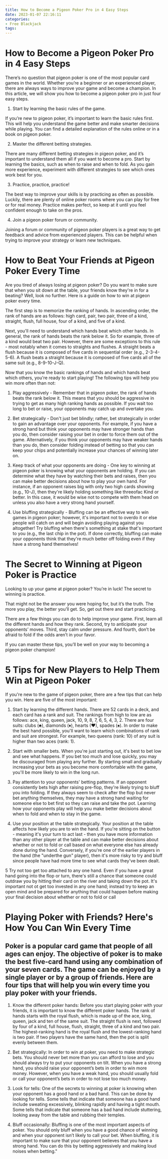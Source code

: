 ```yaml
---
title: How to Become a Pigeon Poker Pro in 4 Easy Steps 
date: 2023-01-07 22:16:11
categories:
- Free Blackjack
tags:
---
```



#  How to Become a Pigeon Poker Pro in 4 Easy Steps 

There’s no question that pigeon poker is one of the most popular card games in the world. Whether you’re a beginner or an experienced player, there are always ways to improve your game and become a champion. In this article, we will show you how to become a pigeon poker pro in just four easy steps.

1. Start by learning the basic rules of the game.

If you’re new to pigeon poker, it’s important to learn the basic rules first. This will help you understand the game better and make smarter decisions while playing. You can find a detailed explanation of the rules online or in a book on pigeon poker.

2. Master the different betting strategies.

There are many different betting strategies in pigeon poker, and it’s important to understand them all if you want to become a pro. Start by learning the basics, such as when to raise and when to fold. As you gain more experience, experiment with different strategies to see which ones work best for you.

3. Practice, practice, practice!

The best way to improve your skills is by practicing as often as possible. Luckily, there are plenty of online poker rooms where you can play for free or for real money. Practice makes perfect, so keep at it until you feel confident enough to take on the pros.

4. Join a pigeon poker forum or community.

Joining a forum or community of pigeon poker players is a great way to get feedback and advice from experienced players. This can be helpful when trying to improve your strategy or learn new techniques.

#  How to Beat Your Friends at Pigeon Poker Every Time 

Are you tired of always losing at pigeon poker? Do you want to make sure that when you sit down at the table, your friends know they're in for a beating? Well, look no further. Here is a guide on how to win at pigeon poker every time.

The first step is to memorize the ranking of hands. In ascending order, the rank of hands are as follows: high card, pair, two pair, three of a kind, straight, flush, full house, four of a kind, and five of a kind.

Next, you'll need to understand which hands beat which other hands. In general, the rank of hands beats the rank below it. So for example, three of a kind would beat two pair. However, there are some exceptions to this rule - most notably when it comes to straights and flushes. A straight beats a flush because it is composed of five cards in sequential order (e.g., 2-3-4-5-6). A flush beats a straight because it is composed of five cards all of the same suit (e.g., 8-9-10-J-Q).

Now that you know the basic rankings of hands and which hands beat which others, you're ready to start playing! The following tips will help you win more often than not:

1) Play aggressively - Remember that in pigeon poker, the rank of hands beats the rank below it. This means that you should be aggressive in trying to get as many high ranking hands as possible. If you wait too long to bet or raise, your opponents may catch up and overtake you.

2) Bet strategically - Don't just bet blindly; rather, bet strategically in order to gain an advantage over your opponents. For example, if you have a strong hand but think your opponents may have stronger hands than you do, then consider raising your bet in order to force them out of the game. Alternatively, if you think your opponents may have weaker hands than you do, then consider folding instead of betting so that you can keep your chips and potentially increase your chances of winning later on.

3) Keep track of what your opponents are doing - One key to winning at pigeon poker is knowing what your opponents are holding. If you can determine what they have by watching their bets and raises, then you can make better decisions about how to play your own hand. For instance, if an opponent raises big with only two high cards showing (e.g., 10-J), then they're likely holding something like threeofac Kind or better. In this case, it would be wise not to compete with them head on unless you also have a very strong hand yourself.

4) Use bluffing strategically - Bluffing can be an effective way to win games in pigeon poker; however, it's important not to overdo it or else people will catch on and will begin avoiding playing against you altogether! Try bluffing when there's something at stake that's important to you (e.g., the last chip in the pot). If done correctly, bluffing can make your opponents think that they're much better off folding even if they have a strong hand themselves!

#  The Secret to Winning at Pigeon Poker is Practice 

Looking to up your game at pigeon poker? You’re in luck! The secret to winning is practice.

That might not be the answer you were hoping for, but it’s the truth. The more you play, the better you’ll get. So, get out there and start practicing.

There are a few things you can do to help improve your game. First, learn all the different hands and how they rank. Second, try to anticipate your opponents’ moves. Third, stay calm under pressure. And fourth, don’t be afraid to fold if the odds aren’t in your favor.

If you can master these tips, you’ll be well on your way to becoming a pigeon poker champion!

#  5 Tips for New Players to Help Them Win at Pigeon Poker 

If you're new to the game of pigeon poker, there are a few tips that can help you win. Here are five of the most important:

1. Start by learning the different hands. There are 52 cards in a deck, and each card has a rank and suit. The rankings from high to low are as follows: ace, king, queen, jack, 10, 9, 8, 7, 6, 5, 4, 3, 2. There are four suits: clubs (♣), diamonds (♦), hearts (♥), spades (♠). In order to make the best hand possible, you'll want to learn which combinations of rank and suit are strongest. For example, two queens (rank: 10) of any suit is higher than two aces (rank: 1).

2. Start with smaller bets. When you're just starting out, it's best to bet low and see what happens. If you bet too much and lose quickly, you may be discouraged from playing any further. By starting small and gradually increasing your bets as you become more comfortable with the game, you'll be more likely to win in the long run.

3. Pay attention to your opponents' betting patterns. If an opponent consistently bets high after raising pre-flop, they're likely trying to bluff you into folding. If they always seem to check after the flop but never bet anything themselves, they may have a strong hand waiting for someone else to bet first so they can raise and take the pot. Learning how your opponents play will help you make better decisions about when to fold and when to stay in the game.

4. Use your position at the table strategically. Your position at the table affects how likely you are to win the hand. If you're sitting on the button - meaning it's your turn to act last - then you have more information than any other player at the table and can make better decisions about whether or not to fold or call based on what everyone else has already done during the hand. Conversely, if you're one of the earlier players in the hand (the "underthe gun" player), then it's more risky to try and bluff since people have had more time to see what cards they've been dealt.

5 Try not too get too attached to any one hand. Even if you have a great hand going into the flop or turn, there's still a chance that someone could outdraw you by hitting their card on the river and taking down the pot. It's important not ot get too invested in any one hand; instead try to keep an open mind and be prepared for anything that could happen before making your final decision about whether or not to fold or call

#  Playing Poker with Friends? Here's How You Can Win Every Time

## Poker is a popular card game that people of all ages can enjoy. The objective of poker is to make the best five-card hand using any combination of your seven cards. The game can be enjoyed by a single player or by a group of friends. Here are four tips that will help you win every time you play poker with your friends.

1. Know the different poker hands: Before you start playing poker with your friends, it is important to know the different poker hands. The rank of hands starts with the royal flush, which is made up of the ace, king, queen, jack and ten of the same suit. The straight flush is next, followed by four of a kind, full house, flush, straight, three of a kind and two pair. The highest-ranking hand is the royal flush and the lowest-ranking hand is two pair. If two players have the same hand, then the pot is split evenly between them.

2. Bet strategically: In order to win at poker, you need to make strategic bets. You should never bet more than you can afford to lose and you should always try to put your opponents on tilt. When you have a strong hand, you should raise your opponent’s bets in order to win more money. However, when you have a weak hand, you should usually fold or call your opponent’s bets in order to not lose too much money.

3. Look for tells: One of the secrets to winning at poker is knowing when your opponent has a good hand or a bad hand. This can be done by looking for tells. Some tells that indicate that someone has a good hand include sweating excessively, blinking rapidly and having a tight mouth. Some tells that indicate that someone has a bad hand include stuttering, looking away from the table and rubbing their temples.

4. Bluff occasionally: Bluffing is one of the most important aspects of poker. You should only bluff when you have a good chance of winning and when your opponent isn’t likely to call your bet. When bluffing, it is important to make sure that your opponent believes that you have a strong hand. You can do this by betting aggressively and making loud noises when betting."